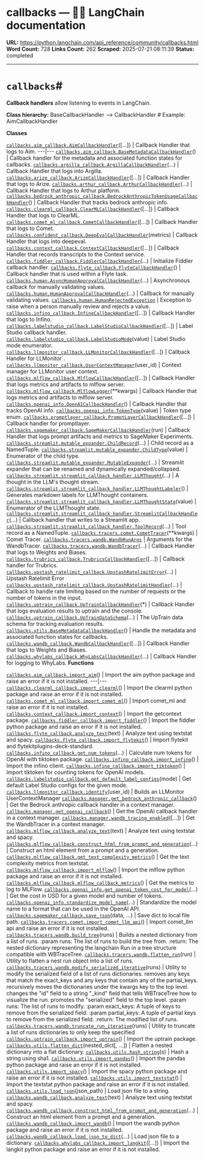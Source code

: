 # callbacks — 🦜🔗 LangChain  documentation

**URL:** https://python.langchain.com/api_reference/community/callbacks.html
**Word Count:** 728
**Links Count:** 262
**Scraped:** 2025-07-21 08:11:39
**Status:** completed

---

# `callbacks`\#

**Callback handlers** allow listening to events in LangChain.

**Class hierarchy:**               BaseCallbackHandler --> <name>CallbackHandler  # Example: AimCallbackHandler     

**Classes**

[`callbacks.aim_callback.AimCallbackHandler`](https://python.langchain.com/api_reference/community/callbacks/langchain_community.callbacks.aim_callback.AimCallbackHandler.html#langchain_community.callbacks.aim_callback.AimCallbackHandler "langchain_community.callbacks.aim_callback.AimCallbackHandler")\(\[...\]\) | Callback Handler that logs to Aim.   ---|---   [`callbacks.aim_callback.BaseMetadataCallbackHandler`](https://python.langchain.com/api_reference/community/callbacks/langchain_community.callbacks.aim_callback.BaseMetadataCallbackHandler.html#langchain_community.callbacks.aim_callback.BaseMetadataCallbackHandler "langchain_community.callbacks.aim_callback.BaseMetadataCallbackHandler")\(\) | Callback handler for the metadata and associated function states for callbacks.   [`callbacks.argilla_callback.ArgillaCallbackHandler`](https://python.langchain.com/api_reference/community/callbacks/langchain_community.callbacks.argilla_callback.ArgillaCallbackHandler.html#langchain_community.callbacks.argilla_callback.ArgillaCallbackHandler "langchain_community.callbacks.argilla_callback.ArgillaCallbackHandler")\(...\) | Callback Handler that logs into Argilla.   [`callbacks.arize_callback.ArizeCallbackHandler`](https://python.langchain.com/api_reference/community/callbacks/langchain_community.callbacks.arize_callback.ArizeCallbackHandler.html#langchain_community.callbacks.arize_callback.ArizeCallbackHandler "langchain_community.callbacks.arize_callback.ArizeCallbackHandler")\(\[...\]\) | Callback Handler that logs to Arize.   [`callbacks.arthur_callback.ArthurCallbackHandler`](https://python.langchain.com/api_reference/community/callbacks/langchain_community.callbacks.arthur_callback.ArthurCallbackHandler.html#langchain_community.callbacks.arthur_callback.ArthurCallbackHandler "langchain_community.callbacks.arthur_callback.ArthurCallbackHandler")\(...\) | Callback Handler that logs to Arthur platform.   [`callbacks.bedrock_anthropic_callback.BedrockAnthropicTokenUsageCallbackHandler`](https://python.langchain.com/api_reference/community/callbacks/langchain_community.callbacks.bedrock_anthropic_callback.BedrockAnthropicTokenUsageCallbackHandler.html#langchain_community.callbacks.bedrock_anthropic_callback.BedrockAnthropicTokenUsageCallbackHandler "langchain_community.callbacks.bedrock_anthropic_callback.BedrockAnthropicTokenUsageCallbackHandler")\(\) | Callback Handler that tracks bedrock anthropic info.   [`callbacks.clearml_callback.ClearMLCallbackHandler`](https://python.langchain.com/api_reference/community/callbacks/langchain_community.callbacks.clearml_callback.ClearMLCallbackHandler.html#langchain_community.callbacks.clearml_callback.ClearMLCallbackHandler "langchain_community.callbacks.clearml_callback.ClearMLCallbackHandler")\(\[...\]\) | Callback Handler that logs to ClearML.   [`callbacks.comet_ml_callback.CometCallbackHandler`](https://python.langchain.com/api_reference/community/callbacks/langchain_community.callbacks.comet_ml_callback.CometCallbackHandler.html#langchain_community.callbacks.comet_ml_callback.CometCallbackHandler "langchain_community.callbacks.comet_ml_callback.CometCallbackHandler")\(\[...\]\) | Callback Handler that logs to Comet.   [`callbacks.confident_callback.DeepEvalCallbackHandler`](https://python.langchain.com/api_reference/community/callbacks/langchain_community.callbacks.confident_callback.DeepEvalCallbackHandler.html#langchain_community.callbacks.confident_callback.DeepEvalCallbackHandler "langchain_community.callbacks.confident_callback.DeepEvalCallbackHandler")\(metrics\) | Callback Handler that logs into deepeval.   [`callbacks.context_callback.ContextCallbackHandler`](https://python.langchain.com/api_reference/community/callbacks/langchain_community.callbacks.context_callback.ContextCallbackHandler.html#langchain_community.callbacks.context_callback.ContextCallbackHandler "langchain_community.callbacks.context_callback.ContextCallbackHandler")\(\[...\]\) | Callback Handler that records transcripts to the Context service.   [`callbacks.fiddler_callback.FiddlerCallbackHandler`](https://python.langchain.com/api_reference/community/callbacks/langchain_community.callbacks.fiddler_callback.FiddlerCallbackHandler.html#langchain_community.callbacks.fiddler_callback.FiddlerCallbackHandler "langchain_community.callbacks.fiddler_callback.FiddlerCallbackHandler")\(...\) | Initialize Fiddler callback handler.   [`callbacks.flyte_callback.FlyteCallbackHandler`](https://python.langchain.com/api_reference/community/callbacks/langchain_community.callbacks.flyte_callback.FlyteCallbackHandler.html#langchain_community.callbacks.flyte_callback.FlyteCallbackHandler "langchain_community.callbacks.flyte_callback.FlyteCallbackHandler")\(\) | Callback handler that is used within a Flyte task.   [`callbacks.human.AsyncHumanApprovalCallbackHandler`](https://python.langchain.com/api_reference/community/callbacks/langchain_community.callbacks.human.AsyncHumanApprovalCallbackHandler.html#langchain_community.callbacks.human.AsyncHumanApprovalCallbackHandler "langchain_community.callbacks.human.AsyncHumanApprovalCallbackHandler")\(...\) | Asynchronous callback for manually validating values.   [`callbacks.human.HumanApprovalCallbackHandler`](https://python.langchain.com/api_reference/community/callbacks/langchain_community.callbacks.human.HumanApprovalCallbackHandler.html#langchain_community.callbacks.human.HumanApprovalCallbackHandler "langchain_community.callbacks.human.HumanApprovalCallbackHandler")\(...\) | Callback for manually validating values.   [`callbacks.human.HumanRejectedException`](https://python.langchain.com/api_reference/community/callbacks/langchain_community.callbacks.human.HumanRejectedException.html#langchain_community.callbacks.human.HumanRejectedException "langchain_community.callbacks.human.HumanRejectedException") | Exception to raise when a person manually review and rejects a value.   [`callbacks.infino_callback.InfinoCallbackHandler`](https://python.langchain.com/api_reference/community/callbacks/langchain_community.callbacks.infino_callback.InfinoCallbackHandler.html#langchain_community.callbacks.infino_callback.InfinoCallbackHandler "langchain_community.callbacks.infino_callback.InfinoCallbackHandler")\(\[...\]\) | Callback Handler that logs to Infino.   [`callbacks.labelstudio_callback.LabelStudioCallbackHandler`](https://python.langchain.com/api_reference/community/callbacks/langchain_community.callbacks.labelstudio_callback.LabelStudioCallbackHandler.html#langchain_community.callbacks.labelstudio_callback.LabelStudioCallbackHandler "langchain_community.callbacks.labelstudio_callback.LabelStudioCallbackHandler")\(\[...\]\) | Label Studio callback handler.   [`callbacks.labelstudio_callback.LabelStudioMode`](https://python.langchain.com/api_reference/community/callbacks/langchain_community.callbacks.labelstudio_callback.LabelStudioMode.html#langchain_community.callbacks.labelstudio_callback.LabelStudioMode "langchain_community.callbacks.labelstudio_callback.LabelStudioMode")\(value\) | Label Studio mode enumerator.   [`callbacks.llmonitor_callback.LLMonitorCallbackHandler`](https://python.langchain.com/api_reference/community/callbacks/langchain_community.callbacks.llmonitor_callback.LLMonitorCallbackHandler.html#langchain_community.callbacks.llmonitor_callback.LLMonitorCallbackHandler "langchain_community.callbacks.llmonitor_callback.LLMonitorCallbackHandler")\(\[...\]\) | Callback Handler for LLMonitor\`.   [`callbacks.llmonitor_callback.UserContextManager`](https://python.langchain.com/api_reference/community/callbacks/langchain_community.callbacks.llmonitor_callback.UserContextManager.html#langchain_community.callbacks.llmonitor_callback.UserContextManager "langchain_community.callbacks.llmonitor_callback.UserContextManager")\(user\_id\) | Context manager for LLMonitor user context.   [`callbacks.mlflow_callback.MlflowCallbackHandler`](https://python.langchain.com/api_reference/community/callbacks/langchain_community.callbacks.mlflow_callback.MlflowCallbackHandler.html#langchain_community.callbacks.mlflow_callback.MlflowCallbackHandler "langchain_community.callbacks.mlflow_callback.MlflowCallbackHandler")\(\[...\]\) | Callback Handler that logs metrics and artifacts to mlflow server.   [`callbacks.mlflow_callback.MlflowLogger`](https://python.langchain.com/api_reference/community/callbacks/langchain_community.callbacks.mlflow_callback.MlflowLogger.html#langchain_community.callbacks.mlflow_callback.MlflowLogger "langchain_community.callbacks.mlflow_callback.MlflowLogger")\(\*\*kwargs\) | Callback Handler that logs metrics and artifacts to mlflow server.   [`callbacks.openai_info.OpenAICallbackHandler`](https://python.langchain.com/api_reference/community/callbacks/langchain_community.callbacks.openai_info.OpenAICallbackHandler.html#langchain_community.callbacks.openai_info.OpenAICallbackHandler "langchain_community.callbacks.openai_info.OpenAICallbackHandler")\(\) | Callback Handler that tracks OpenAI info.   [`callbacks.openai_info.TokenType`](https://python.langchain.com/api_reference/community/callbacks/langchain_community.callbacks.openai_info.TokenType.html#langchain_community.callbacks.openai_info.TokenType "langchain_community.callbacks.openai_info.TokenType")\(value\) | Token type enum.   [`callbacks.promptlayer_callback.PromptLayerCallbackHandler`](https://python.langchain.com/api_reference/community/callbacks/langchain_community.callbacks.promptlayer_callback.PromptLayerCallbackHandler.html#langchain_community.callbacks.promptlayer_callback.PromptLayerCallbackHandler "langchain_community.callbacks.promptlayer_callback.PromptLayerCallbackHandler")\(\[...\]\) | Callback handler for promptlayer.   [`callbacks.sagemaker_callback.SageMakerCallbackHandler`](https://python.langchain.com/api_reference/community/callbacks/langchain_community.callbacks.sagemaker_callback.SageMakerCallbackHandler.html#langchain_community.callbacks.sagemaker_callback.SageMakerCallbackHandler "langchain_community.callbacks.sagemaker_callback.SageMakerCallbackHandler")\(run\) | Callback Handler that logs prompt artifacts and metrics to SageMaker Experiments.   [`callbacks.streamlit.mutable_expander.ChildRecord`](https://python.langchain.com/api_reference/community/callbacks/langchain_community.callbacks.streamlit.mutable_expander.ChildRecord.html#langchain_community.callbacks.streamlit.mutable_expander.ChildRecord "langchain_community.callbacks.streamlit.mutable_expander.ChildRecord")\(...\) | Child record as a NamedTuple.   [`callbacks.streamlit.mutable_expander.ChildType`](https://python.langchain.com/api_reference/community/callbacks/langchain_community.callbacks.streamlit.mutable_expander.ChildType.html#langchain_community.callbacks.streamlit.mutable_expander.ChildType "langchain_community.callbacks.streamlit.mutable_expander.ChildType")\(value\) | Enumerator of the child type.   [`callbacks.streamlit.mutable_expander.MutableExpander`](https://python.langchain.com/api_reference/community/callbacks/langchain_community.callbacks.streamlit.mutable_expander.MutableExpander.html#langchain_community.callbacks.streamlit.mutable_expander.MutableExpander "langchain_community.callbacks.streamlit.mutable_expander.MutableExpander")\(...\) | Streamlit expander that can be renamed and dynamically expanded/collapsed.   [`callbacks.streamlit.streamlit_callback_handler.LLMThought`](https://python.langchain.com/api_reference/community/callbacks/langchain_community.callbacks.streamlit.streamlit_callback_handler.LLMThought.html#langchain_community.callbacks.streamlit.streamlit_callback_handler.LLMThought "langchain_community.callbacks.streamlit.streamlit_callback_handler.LLMThought")\(...\) | A thought in the LLM's thought stream.   [`callbacks.streamlit.streamlit_callback_handler.LLMThoughtLabeler`](https://python.langchain.com/api_reference/community/callbacks/langchain_community.callbacks.streamlit.streamlit_callback_handler.LLMThoughtLabeler.html#langchain_community.callbacks.streamlit.streamlit_callback_handler.LLMThoughtLabeler "langchain_community.callbacks.streamlit.streamlit_callback_handler.LLMThoughtLabeler")\(\) | Generates markdown labels for LLMThought containers.   [`callbacks.streamlit.streamlit_callback_handler.LLMThoughtState`](https://python.langchain.com/api_reference/community/callbacks/langchain_community.callbacks.streamlit.streamlit_callback_handler.LLMThoughtState.html#langchain_community.callbacks.streamlit.streamlit_callback_handler.LLMThoughtState "langchain_community.callbacks.streamlit.streamlit_callback_handler.LLMThoughtState")\(value\) | Enumerator of the LLMThought state.   [`callbacks.streamlit.streamlit_callback_handler.StreamlitCallbackHandler`](https://python.langchain.com/api_reference/community/callbacks/langchain_community.callbacks.streamlit.streamlit_callback_handler.StreamlitCallbackHandler.html#langchain_community.callbacks.streamlit.streamlit_callback_handler.StreamlitCallbackHandler "langchain_community.callbacks.streamlit.streamlit_callback_handler.StreamlitCallbackHandler")\(...\) | Callback handler that writes to a Streamlit app.   [`callbacks.streamlit.streamlit_callback_handler.ToolRecord`](https://python.langchain.com/api_reference/community/callbacks/langchain_community.callbacks.streamlit.streamlit_callback_handler.ToolRecord.html#langchain_community.callbacks.streamlit.streamlit_callback_handler.ToolRecord "langchain_community.callbacks.streamlit.streamlit_callback_handler.ToolRecord")\(...\) | Tool record as a NamedTuple.   [`callbacks.tracers.comet.CometTracer`](https://python.langchain.com/api_reference/community/callbacks/langchain_community.callbacks.tracers.comet.CometTracer.html#langchain_community.callbacks.tracers.comet.CometTracer "langchain_community.callbacks.tracers.comet.CometTracer")\(\*\*kwargs\) | Comet Tracer.   [`callbacks.tracers.wandb.WandbRunArgs`](https://python.langchain.com/api_reference/community/callbacks/langchain_community.callbacks.tracers.wandb.WandbRunArgs.html#langchain_community.callbacks.tracers.wandb.WandbRunArgs "langchain_community.callbacks.tracers.wandb.WandbRunArgs") | Arguments for the WandbTracer.   [`callbacks.tracers.wandb.WandbTracer`](https://python.langchain.com/api_reference/community/callbacks/langchain_community.callbacks.tracers.wandb.WandbTracer.html#langchain_community.callbacks.tracers.wandb.WandbTracer "langchain_community.callbacks.tracers.wandb.WandbTracer")\(...\) | Callback Handler that logs to Weights and Biases.   [`callbacks.trubrics_callback.TrubricsCallbackHandler`](https://python.langchain.com/api_reference/community/callbacks/langchain_community.callbacks.trubrics_callback.TrubricsCallbackHandler.html#langchain_community.callbacks.trubrics_callback.TrubricsCallbackHandler "langchain_community.callbacks.trubrics_callback.TrubricsCallbackHandler")\(\[...\]\) | Callback handler for Trubrics.   [`callbacks.upstash_ratelimit_callback.UpstashRatelimitError`](https://python.langchain.com/api_reference/community/callbacks/langchain_community.callbacks.upstash_ratelimit_callback.UpstashRatelimitError.html#langchain_community.callbacks.upstash_ratelimit_callback.UpstashRatelimitError "langchain_community.callbacks.upstash_ratelimit_callback.UpstashRatelimitError")\(...\) | Upstash Ratelimit Error   [`callbacks.upstash_ratelimit_callback.UpstashRatelimitHandler`](https://python.langchain.com/api_reference/community/callbacks/langchain_community.callbacks.upstash_ratelimit_callback.UpstashRatelimitHandler.html#langchain_community.callbacks.upstash_ratelimit_callback.UpstashRatelimitHandler "langchain_community.callbacks.upstash_ratelimit_callback.UpstashRatelimitHandler")\(...\) | Callback to handle rate limiting based on the number of requests or the number of tokens in the input.   [`callbacks.uptrain_callback.UpTrainCallbackHandler`](https://python.langchain.com/api_reference/community/callbacks/langchain_community.callbacks.uptrain_callback.UpTrainCallbackHandler.html#langchain_community.callbacks.uptrain_callback.UpTrainCallbackHandler "langchain_community.callbacks.uptrain_callback.UpTrainCallbackHandler")\(\*\) | Callback Handler that logs evaluation results to uptrain and the console.   [`callbacks.uptrain_callback.UpTrainDataSchema`](https://python.langchain.com/api_reference/community/callbacks/langchain_community.callbacks.uptrain_callback.UpTrainDataSchema.html#langchain_community.callbacks.uptrain_callback.UpTrainDataSchema "langchain_community.callbacks.uptrain_callback.UpTrainDataSchema")\(...\) | The UpTrain data schema for tracking evaluation results.   [`callbacks.utils.BaseMetadataCallbackHandler`](https://python.langchain.com/api_reference/community/callbacks/langchain_community.callbacks.utils.BaseMetadataCallbackHandler.html#langchain_community.callbacks.utils.BaseMetadataCallbackHandler "langchain_community.callbacks.utils.BaseMetadataCallbackHandler")\(\) | Handle the metadata and associated function states for callbacks.   [`callbacks.wandb_callback.WandbCallbackHandler`](https://python.langchain.com/api_reference/community/callbacks/langchain_community.callbacks.wandb_callback.WandbCallbackHandler.html#langchain_community.callbacks.wandb_callback.WandbCallbackHandler "langchain_community.callbacks.wandb_callback.WandbCallbackHandler")\(\[...\]\) | Callback Handler that logs to Weights and Biases.   [`callbacks.whylabs_callback.WhyLabsCallbackHandler`](https://python.langchain.com/api_reference/community/callbacks/langchain_community.callbacks.whylabs_callback.WhyLabsCallbackHandler.html#langchain_community.callbacks.whylabs_callback.WhyLabsCallbackHandler "langchain_community.callbacks.whylabs_callback.WhyLabsCallbackHandler")\(...\) | Callback Handler for logging to WhyLabs.      **Functions**

[`callbacks.aim_callback.import_aim`](https://python.langchain.com/api_reference/community/callbacks/langchain_community.callbacks.aim_callback.import_aim.html#langchain_community.callbacks.aim_callback.import_aim "langchain_community.callbacks.aim_callback.import_aim")\(\) | Import the aim python package and raise an error if it is not installed.   ---|---   [`callbacks.clearml_callback.import_clearml`](https://python.langchain.com/api_reference/community/callbacks/langchain_community.callbacks.clearml_callback.import_clearml.html#langchain_community.callbacks.clearml_callback.import_clearml "langchain_community.callbacks.clearml_callback.import_clearml")\(\) | Import the clearml python package and raise an error if it is not installed.   [`callbacks.comet_ml_callback.import_comet_ml`](https://python.langchain.com/api_reference/community/callbacks/langchain_community.callbacks.comet_ml_callback.import_comet_ml.html#langchain_community.callbacks.comet_ml_callback.import_comet_ml "langchain_community.callbacks.comet_ml_callback.import_comet_ml")\(\) | Import comet\_ml and raise an error if it is not installed.   [`callbacks.context_callback.import_context`](https://python.langchain.com/api_reference/community/callbacks/langchain_community.callbacks.context_callback.import_context.html#langchain_community.callbacks.context_callback.import_context "langchain_community.callbacks.context_callback.import_context")\(\) | Import the getcontext package.   [`callbacks.fiddler_callback.import_fiddler`](https://python.langchain.com/api_reference/community/callbacks/langchain_community.callbacks.fiddler_callback.import_fiddler.html#langchain_community.callbacks.fiddler_callback.import_fiddler "langchain_community.callbacks.fiddler_callback.import_fiddler")\(\) | Import the fiddler python package and raise an error if it is not installed.   [`callbacks.flyte_callback.analyze_text`](https://python.langchain.com/api_reference/community/callbacks/langchain_community.callbacks.flyte_callback.analyze_text.html#langchain_community.callbacks.flyte_callback.analyze_text "langchain_community.callbacks.flyte_callback.analyze_text")\(text\) | Analyze text using textstat and spacy.   [`callbacks.flyte_callback.import_flytekit`](https://python.langchain.com/api_reference/community/callbacks/langchain_community.callbacks.flyte_callback.import_flytekit.html#langchain_community.callbacks.flyte_callback.import_flytekit "langchain_community.callbacks.flyte_callback.import_flytekit")\(\) | Import flytekit and flytekitplugins-deck-standard.   [`callbacks.infino_callback.get_num_tokens`](https://python.langchain.com/api_reference/community/callbacks/langchain_community.callbacks.infino_callback.get_num_tokens.html#langchain_community.callbacks.infino_callback.get_num_tokens "langchain_community.callbacks.infino_callback.get_num_tokens")\(...\) | Calculate num tokens for OpenAI with tiktoken package.   [`callbacks.infino_callback.import_infino`](https://python.langchain.com/api_reference/community/callbacks/langchain_community.callbacks.infino_callback.import_infino.html#langchain_community.callbacks.infino_callback.import_infino "langchain_community.callbacks.infino_callback.import_infino")\(\) | Import the infino client.   [`callbacks.infino_callback.import_tiktoken`](https://python.langchain.com/api_reference/community/callbacks/langchain_community.callbacks.infino_callback.import_tiktoken.html#langchain_community.callbacks.infino_callback.import_tiktoken "langchain_community.callbacks.infino_callback.import_tiktoken")\(\) | Import tiktoken for counting tokens for OpenAI models.   [`callbacks.labelstudio_callback.get_default_label_configs`](https://python.langchain.com/api_reference/community/callbacks/langchain_community.callbacks.labelstudio_callback.get_default_label_configs.html#langchain_community.callbacks.labelstudio_callback.get_default_label_configs "langchain_community.callbacks.labelstudio_callback.get_default_label_configs")\(mode\) | Get default Label Studio configs for the given mode.   [`callbacks.llmonitor_callback.identify`](https://python.langchain.com/api_reference/community/callbacks/langchain_community.callbacks.llmonitor_callback.identify.html#langchain_community.callbacks.llmonitor_callback.identify "langchain_community.callbacks.llmonitor_callback.identify")\(user\_id\) | Builds an LLMonitor UserContextManager   [`callbacks.manager.get_bedrock_anthropic_callback`](https://python.langchain.com/api_reference/community/callbacks/langchain_community.callbacks.manager.get_bedrock_anthropic_callback.html#langchain_community.callbacks.manager.get_bedrock_anthropic_callback "langchain_community.callbacks.manager.get_bedrock_anthropic_callback")\(\) | Get the Bedrock anthropic callback handler in a context manager.   [`callbacks.manager.get_openai_callback`](https://python.langchain.com/api_reference/community/callbacks/langchain_community.callbacks.manager.get_openai_callback.html#langchain_community.callbacks.manager.get_openai_callback "langchain_community.callbacks.manager.get_openai_callback")\(\) | Get the OpenAI callback handler in a context manager.   [`callbacks.manager.wandb_tracing_enabled`](https://python.langchain.com/api_reference/community/callbacks/langchain_community.callbacks.manager.wandb_tracing_enabled.html#langchain_community.callbacks.manager.wandb_tracing_enabled "langchain_community.callbacks.manager.wandb_tracing_enabled")\(\[...\]\) | Get the WandbTracer in a context manager.   [`callbacks.mlflow_callback.analyze_text`](https://python.langchain.com/api_reference/community/callbacks/langchain_community.callbacks.mlflow_callback.analyze_text.html#langchain_community.callbacks.mlflow_callback.analyze_text "langchain_community.callbacks.mlflow_callback.analyze_text")\(text\) | Analyze text using textstat and spacy.   [`callbacks.mlflow_callback.construct_html_from_prompt_and_generation`](https://python.langchain.com/api_reference/community/callbacks/langchain_community.callbacks.mlflow_callback.construct_html_from_prompt_and_generation.html#langchain_community.callbacks.mlflow_callback.construct_html_from_prompt_and_generation "langchain_community.callbacks.mlflow_callback.construct_html_from_prompt_and_generation")\(...\) | Construct an html element from a prompt and a generation.   [`callbacks.mlflow_callback.get_text_complexity_metrics`](https://python.langchain.com/api_reference/community/callbacks/langchain_community.callbacks.mlflow_callback.get_text_complexity_metrics.html#langchain_community.callbacks.mlflow_callback.get_text_complexity_metrics "langchain_community.callbacks.mlflow_callback.get_text_complexity_metrics")\(\) | Get the text complexity metrics from textstat.   [`callbacks.mlflow_callback.import_mlflow`](https://python.langchain.com/api_reference/community/callbacks/langchain_community.callbacks.mlflow_callback.import_mlflow.html#langchain_community.callbacks.mlflow_callback.import_mlflow "langchain_community.callbacks.mlflow_callback.import_mlflow")\(\) | Import the mlflow python package and raise an error if it is not installed.   [`callbacks.mlflow_callback.mlflow_callback_metrics`](https://python.langchain.com/api_reference/community/callbacks/langchain_community.callbacks.mlflow_callback.mlflow_callback_metrics.html#langchain_community.callbacks.mlflow_callback.mlflow_callback_metrics "langchain_community.callbacks.mlflow_callback.mlflow_callback_metrics")\(\) | Get the metrics to log to MLFlow.   [`callbacks.openai_info.get_openai_token_cost_for_model`](https://python.langchain.com/api_reference/community/callbacks/langchain_community.callbacks.openai_info.get_openai_token_cost_for_model.html#langchain_community.callbacks.openai_info.get_openai_token_cost_for_model "langchain_community.callbacks.openai_info.get_openai_token_cost_for_model")\(...\) | Get the cost in USD for a given model and number of tokens.   [`callbacks.openai_info.standardize_model_name`](https://python.langchain.com/api_reference/community/callbacks/langchain_community.callbacks.openai_info.standardize_model_name.html#langchain_community.callbacks.openai_info.standardize_model_name "langchain_community.callbacks.openai_info.standardize_model_name")\(...\) | Standardize the model name to a format that can be used in the OpenAI API.   [`callbacks.sagemaker_callback.save_json`](https://python.langchain.com/api_reference/community/callbacks/langchain_community.callbacks.sagemaker_callback.save_json.html#langchain_community.callbacks.sagemaker_callback.save_json "langchain_community.callbacks.sagemaker_callback.save_json")\(data, ...\) | Save dict to local file path.   [`callbacks.tracers.comet.import_comet_llm_api`](https://python.langchain.com/api_reference/community/callbacks/langchain_community.callbacks.tracers.comet.import_comet_llm_api.html#langchain_community.callbacks.tracers.comet.import_comet_llm_api "langchain_community.callbacks.tracers.comet.import_comet_llm_api")\(\) | Import comet\_llm api and raise an error if it is not installed.   [`callbacks.tracers.wandb.build_tree`](https://python.langchain.com/api_reference/community/callbacks/langchain_community.callbacks.tracers.wandb.build_tree.html#langchain_community.callbacks.tracers.wandb.build_tree "langchain_community.callbacks.tracers.wandb.build_tree")\(runs\) | Builds a nested dictionary from a list of runs. :param runs: The list of runs to build the tree from. :return: The nested dictionary representing the langchain Run in a tree structure compatible with WBTraceTree.   [`callbacks.tracers.wandb.flatten_run`](https://python.langchain.com/api_reference/community/callbacks/langchain_community.callbacks.tracers.wandb.flatten_run.html#langchain_community.callbacks.tracers.wandb.flatten_run "langchain_community.callbacks.tracers.wandb.flatten_run")\(run\) | Utility to flatten a nest run object into a list of runs.   [`callbacks.tracers.wandb.modify_serialized_iterative`](https://python.langchain.com/api_reference/community/callbacks/langchain_community.callbacks.tracers.wandb.modify_serialized_iterative.html#langchain_community.callbacks.tracers.wandb.modify_serialized_iterative "langchain_community.callbacks.tracers.wandb.modify_serialized_iterative")\(runs\) | Utility to modify the serialized field of a list of runs dictionaries. removes any keys that match the exact\_keys and any keys that contain any of the partial\_keys. recursively moves the dictionaries under the kwargs key to the top level. changes the "id" field to a string "\_kind" field that tells WBTraceTree how to visualize the run. promotes the "serialized" field to the top level. :param runs: The list of runs to modify. :param exact\_keys: A tuple of keys to remove from the serialized field. :param partial\_keys: A tuple of partial keys to remove from the serialized field. :return: The modified list of runs.   [`callbacks.tracers.wandb.truncate_run_iterative`](https://python.langchain.com/api_reference/community/callbacks/langchain_community.callbacks.tracers.wandb.truncate_run_iterative.html#langchain_community.callbacks.tracers.wandb.truncate_run_iterative "langchain_community.callbacks.tracers.wandb.truncate_run_iterative")\(runs\) | Utility to truncate a list of runs dictionaries to only keep the specified   [`callbacks.uptrain_callback.import_uptrain`](https://python.langchain.com/api_reference/community/callbacks/langchain_community.callbacks.uptrain_callback.import_uptrain.html#langchain_community.callbacks.uptrain_callback.import_uptrain "langchain_community.callbacks.uptrain_callback.import_uptrain")\(\) | Import the uptrain package.   [`callbacks.utils.flatten_dict`](https://python.langchain.com/api_reference/community/callbacks/langchain_community.callbacks.utils.flatten_dict.html#langchain_community.callbacks.utils.flatten_dict "langchain_community.callbacks.utils.flatten_dict")\(nested\_dict\[, ...\]\) | Flatten a nested dictionary into a flat dictionary.   [`callbacks.utils.hash_string`](https://python.langchain.com/api_reference/community/callbacks/langchain_community.callbacks.utils.hash_string.html#langchain_community.callbacks.utils.hash_string "langchain_community.callbacks.utils.hash_string")\(s\) | Hash a string using sha1.   [`callbacks.utils.import_pandas`](https://python.langchain.com/api_reference/community/callbacks/langchain_community.callbacks.utils.import_pandas.html#langchain_community.callbacks.utils.import_pandas "langchain_community.callbacks.utils.import_pandas")\(\) | Import the pandas python package and raise an error if it is not installed.   [`callbacks.utils.import_spacy`](https://python.langchain.com/api_reference/community/callbacks/langchain_community.callbacks.utils.import_spacy.html#langchain_community.callbacks.utils.import_spacy "langchain_community.callbacks.utils.import_spacy")\(\) | Import the spacy python package and raise an error if it is not installed.   [`callbacks.utils.import_textstat`](https://python.langchain.com/api_reference/community/callbacks/langchain_community.callbacks.utils.import_textstat.html#langchain_community.callbacks.utils.import_textstat "langchain_community.callbacks.utils.import_textstat")\(\) | Import the textstat python package and raise an error if it is not installed.   [`callbacks.utils.load_json`](https://python.langchain.com/api_reference/community/callbacks/langchain_community.callbacks.utils.load_json.html#langchain_community.callbacks.utils.load_json "langchain_community.callbacks.utils.load_json")\(json\_path\) | Load json file to a string.   [`callbacks.wandb_callback.analyze_text`](https://python.langchain.com/api_reference/community/callbacks/langchain_community.callbacks.wandb_callback.analyze_text.html#langchain_community.callbacks.wandb_callback.analyze_text "langchain_community.callbacks.wandb_callback.analyze_text")\(text\) | Analyze text using textstat and spacy.   [`callbacks.wandb_callback.construct_html_from_prompt_and_generation`](https://python.langchain.com/api_reference/community/callbacks/langchain_community.callbacks.wandb_callback.construct_html_from_prompt_and_generation.html#langchain_community.callbacks.wandb_callback.construct_html_from_prompt_and_generation "langchain_community.callbacks.wandb_callback.construct_html_from_prompt_and_generation")\(...\) | Construct an html element from a prompt and a generation.   [`callbacks.wandb_callback.import_wandb`](https://python.langchain.com/api_reference/community/callbacks/langchain_community.callbacks.wandb_callback.import_wandb.html#langchain_community.callbacks.wandb_callback.import_wandb "langchain_community.callbacks.wandb_callback.import_wandb")\(\) | Import the wandb python package and raise an error if it is not installed.   [`callbacks.wandb_callback.load_json_to_dict`](https://python.langchain.com/api_reference/community/callbacks/langchain_community.callbacks.wandb_callback.load_json_to_dict.html#langchain_community.callbacks.wandb_callback.load_json_to_dict "langchain_community.callbacks.wandb_callback.load_json_to_dict")\(...\) | Load json file to a dictionary.   [`callbacks.whylabs_callback.import_langkit`](https://python.langchain.com/api_reference/community/callbacks/langchain_community.callbacks.whylabs_callback.import_langkit.html#langchain_community.callbacks.whylabs_callback.import_langkit "langchain_community.callbacks.whylabs_callback.import_langkit")\(\[...\]\) | Import the langkit python package and raise an error if it is not installed.